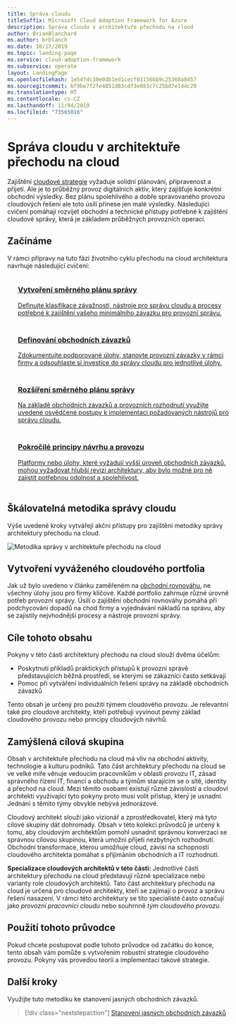 ```yaml
---
title: Správa cloudu
titleSuffix: Microsoft Cloud Adoption Framework for Azure
description: Správa cloudu v architektuře přechodu na cloud
author: BrianBlanchard
ms.author: brblanch
ms.date: 10/17/2019
ms.topic: landing-page
ms.service: cloud-adoption-framework
ms.subservice: operate
layout: LandingPage
ms.openlocfilehash: 1e54fdc30e0db1ed1cecf01156bb9c25368a8457
ms.sourcegitcommit: bf9be7f2fe4851d83cdf3e083c7c25bd7e144c20
ms.translationtype: HT
ms.contentlocale: cs-CZ
ms.lasthandoff: 11/04/2019
ms.locfileid: "73565016"
---
```

# <a name="cloud-management-in-the-cloud-adoption-framework"></a>Správa cloudu v architektuře přechodu na cloud

Zajištění [cloudové strategie](../strategy/index.md) vyžaduje solidní plánování, připravenost a přijetí. Ale je to průběžný provoz digitálních aktiv, který zajišťuje konkrétní obchodní výsledky. Bez plánu spolehlivého a dobře spravovaného provozu cloudových řešení ale toto úsilí přinese jen malé výsledky. Následující cvičení pomáhají rozvíjet obchodní a technické přístupy potřebné k zajištění cloudové správy, která je základem průběžných provozních operací.

## <a name="getting-started"></a>Začínáme

V rámci přípravy na tuto fázi životního cyklu přechodu na cloud architektura navrhuje následující cvičení:

<!-- markdownlint-disable MD033 -->
<ul class="panelContent cardsF">
    <li style="display: flex; flex-direction: column;">
        <a href="./azure-management-guide/index.md">
            <div class="cardSize">
                <div class="cardPadding" style="padding-bottom:10px;">
                    <div class="card" style="padding-bottom:10px;">
                        <div class="cardImageOuter">
                            <div class="cardImage">
                                <img alt="" src="../_images/icons/1.png" data-linktype="external">
                            </div>
                        </div>
                        <div class="cardText" style="padding-left:0px;">
                            <h3>Vytvoření směrného plánu správy</h3>
Definujte klasifikace závažnosti, nástroje pro správu cloudu a procesy potřebné k zajištění vašeho minimálního závazku pro provozní správu.
                        </div>
                    </div>
                </div>
            </div>
        </a>
    </li>
    <li style="display: flex; flex-direction: column;">
        <a href="./considerations/business-alignment.md">
            <div class="cardSize">
                <div class="cardPadding" style="padding-bottom:10px;">
                    <div class="card" style="padding-bottom:10px;">
                        <div class="cardImageOuter">
                            <div class="cardImage">
                                <img alt="" src="../_images/icons/2.png" data-linktype="external">
                            </div>
                        </div>
                        <div class="cardText" style="padding-left:0px;">
                            <h3>Definování obchodních závazků</h3>
Zdokumentujte podporované úlohy, stanovte provozní závazky v rámci firmy a odsouhlaste si investice do správy cloudu pro jednotlivé úlohy.
                        </div>
                    </div>
                </div>
            </div>
        </a>
    </li>
    <li style="display: flex; flex-direction: column;">
        <a href="./best-practices.md">
            <div class="cardSize">
                <div class="cardPadding" style="padding-bottom:10px;">
                    <div class="card" style="padding-bottom:10px;">
                        <div class="cardImageOuter">
                            <div class="cardImage">
                                <img alt="" src="../_images/icons/3.png" data-linktype="external">
                            </div>
                        </div>
                        <div class="cardText" style="padding-left:0px;">
                            <h3>Rozšíření směrného plánu správy</h3>
Na základě obchodních závazků a provozních rozhodnutí využijte uvedené osvědčené postupy k implementaci požadovaných nástrojů pro správu cloudu.
                        </div>
                    </div>
                </div>
            </div>
        </a>
    </li>
    <li style="display: flex; flex-direction: column;">
        <a href="./design-principles.md">
            <div class="cardSize">
                <div class="cardPadding" style="padding-bottom:10px;">
                    <div class="card" style="padding-bottom:10px;">
                        <div class="cardImageOuter">
                            <div class="cardImage">
                                <img alt="" src="../_images/icons/4.png" data-linktype="external">
                            </div>
                        </div>
                        <div class="cardText" style="padding-left:0px;">
                            <h3>Pokročilé principy návrhu a provozu</h3>
Platformy nebo úlohy, které vyžadují vyšší úroveň obchodních závazků, mohou vyžadovat hlubší revizi architektury, aby bylo možné pro ně zajistit potřebnou odolnost a spolehlivost.
                        </div>
                    </div>
                </div>
            </div>
        </a>
    </li>
</ul>
<!-- markdownlint-enable MD033 -->

## <a name="scalable-cloud-management-methodology"></a>Škálovatelná metodika správy cloudu

Výše uvedené kroky vytvářejí akční přístupy pro zajištění metodiky správy architektury přechodu na cloud.

![Metodika správy v architektuře přechodu na cloud](../_images/manage/caf-manage.png)

## <a name="create-a-balanced-cloud-portfolio"></a>Vytvoření vyváženého cloudového portfolia

Jak už bylo uvedeno v článku zaměřeném na [obchodní rovnováhu](./considerations/business-alignment.md), ne všechny úlohy jsou pro firmy klíčové. Každé portfolio zahrnuje různé úrovně potřeb provozní správy. Úsilí o zajištění obchodní rovnováhy pomáhá při podchycování dopadů na chod firmy a vyjednávání nákladů na správu, aby se zajistily nejvhodnější procesy a nástroje provozní správy.

## <a name="objective-of-this-content"></a>Cíle tohoto obsahu

Pokyny v této části architektury přechodu na cloud slouží dvěma účelům:

- Poskytnutí příkladů praktických přístupů k provozní správě představujících běžná prostředí, se kterými se zákazníci často setkávají
- Pomoc při vytváření individuálních řešení správy na základě obchodních závazků

Tento obsah je určený pro použití týmem cloudového provozu. Je relevantní také pro cloudové architekty, kteří potřebují vyvinout pevný základ cloudového provozu nebo principy cloudových návrhů.

## <a name="intended-audience"></a>Zamýšlená cílová skupina

Obsah v architektuře přechodu na cloud má vliv na obchodní aktivity, technologie a kulturu podniků. Tato část architektury přechodu na cloud se ve velké míře věnuje vedoucím pracovníkům v oblasti provozu IT, zásad správného řízení IT, financí a obchodu a týmům starajícím se o sítě, identity a přechod na cloud. Mezi těmito osobami existují různé závislosti a cloudoví architekti využívající tyto pokyny proto musí volit přístup, který je usnadní. Jednání s těmito týmy obvykle nebývá jednorázové.

Cloudový architekt slouží jako vizionář a zprostředkovatel, který má tyto cílové skupiny dát dohromady. Obsah v této kolekci průvodců je určený k tomu, aby cloudovým architektům pomohl usnadnit správnou konverzaci se správnou cílovou skupinou, která umožní přijetí nezbytných rozhodnutí. Obchodní transformace, kterou umožňuje cloud, závisí na schopnosti cloudového architekta pomáhat s přijímáním obchodních a IT rozhodnutí.

**Specializace cloudových architektů v této části:** Jednotlivé části architektury přechodu na cloud představují různé specializace nebo varianty role cloudových architektů. Tato část architektury přechodu na cloud je určená pro cloudové architekty, kteří se zajímají o provoz a správu řešení nasazení. V rámci této architektury se tito specialisté často označují jako *provozní pracovníci cloudu* nebo souhrnně *tým cloudového provozu*.

## <a name="use-this-guide"></a>Použití tohoto průvodce

Pokud chcete postupovat podle tohoto průvodce od začátku do konce, tento obsah vám pomůže s vytvořením robustní strategie cloudového provozu. Pokyny vás provedou teorií a implementací takové strategie.

<!-- For a crash course on the theory and quick access to Azure implementation, get started with the [governance guides overview](./guide/index.md). Using this guidance, you can start small and iteratively improve your governance needs in parallel with cloud adoption efforts. -->

## <a name="next-steps"></a>Další kroky

Využijte tuto metodiku ke stanovení jasných obchodních závazků.

> [!div class="nextstepaction"]
> [Stanovení jasných obchodních závazků](./considerations/business-alignment.md)
